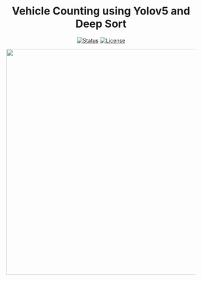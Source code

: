 <div align="center">

# Vehicle Counting using Yolov5 and Deep Sort

</div>

<div align="center">

[![Status](https://img.shields.io/badge/status-active-success.svg)]()
[![License](https://img.shields.io/badge/license-MIT-blue.svg)](/LICENSE)

</div>

<div align="center">
<img src="assets/output.gif" width="1000px" height="600px">
</div>




